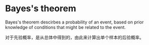 # Bayes's theorem

Bayes's theorem descirbes a probability of an event, based on prior knowledge of conditions that might be related to the event.

对于先验概率，是从总体中得到的，由此来计算出单个样本的后验概率。
